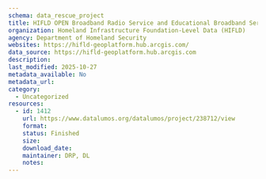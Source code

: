 ```yaml
---
schema: data_rescue_project 
title: HIFLD OPEN Broadband Radio Service and Educational Broadband Service Transmitters
organization: Homeland Infrastructure Foundation-Level Data (HIFLD)
agency: Department of Homeland Security
websites: https://hifld-geoplatform.hub.arcgis.com/
data_source: https://hifld-geoplatform.hub.arcgis.com
description: 
last_modified: 2025-10-27
metadata_available: No
metadata_url: 
category:
  - Uncategorized 
resources:
  - id: 1412
    url: https://www.datalumos.org/datalumos/project/238712/view
    format: 
    status: Finished
    size: 
    download_date: 
    maintainer: DRP, DL
    notes: 
---
```

